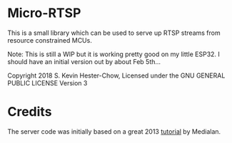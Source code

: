 # Micro-RTSP

This is a small library which can be used to serve up RTSP streams from
resource constrained MCUs.

Note: This is still a WIP but it is working pretty good on my little ESP32.
I should have an initial version out by about Feb 5th...

Copyright 2018 S. Kevin Hester-Chow, Licensed under the GNU GENERAL PUBLIC LICENSE Version 3

# Credits

The server code was initially based on a great 2013 [tutorial](https://www.medialan.de/usecase0001.html) by Medialan.
